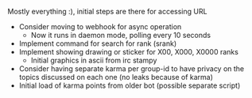 Mostly everything :), initial steps are there for accessing URL

- Consider moving to webhook for async operation
    - Now it runs in daemon mode, polling every 10 seconds
- Implement command for search for rank (srank)
- Implement showing drawing or sticker for X00, X000, X0000 ranks
    - Initial graphics in ascii from irc stampy
- Consider having separate karma per group-id to have privacy on the topics discussed on each one (no leaks because of karma)
- Initial load of karma points from older bot (possible separate script)

